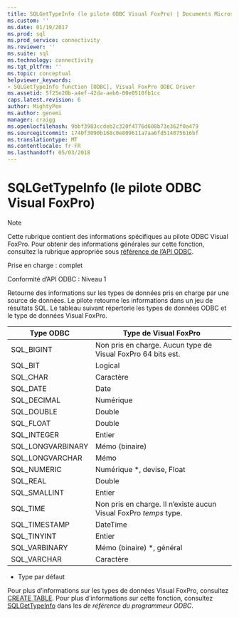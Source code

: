 ```yaml
---
title: SQLGetTypeInfo (le pilote ODBC Visual FoxPro) | Documents Microsoft
ms.custom: ''
ms.date: 01/19/2017
ms.prod: sql
ms.prod_service: connectivity
ms.reviewer: ''
ms.suite: sql
ms.technology: connectivity
ms.tgt_pltfrm: ''
ms.topic: conceptual
helpviewer_keywords:
- SQLGetTypeInfo function [ODBC], Visual FoxPro ODBC Driver
ms.assetid: 5f25e20b-a4ef-42da-aeb6-00e0510fb1cc
caps.latest.revision: 6
author: MightyPen
ms.author: genemi
manager: craigg
ms.openlocfilehash: 9bbf3983ccdeb2c320f4776d608b73e362f0a479
ms.sourcegitcommit: 1740f3090b168c0e809611a7aa6fd514075616bf
ms.translationtype: MT
ms.contentlocale: fr-FR
ms.lasthandoff: 05/03/2018
---
```

# <a name="sqlgettypeinfo-visual-foxpro-odbc-driver"></a>SQLGetTypeInfo (le pilote ODBC Visual FoxPro)
> [!NOTE]  
>  Cette rubrique contient des informations spécifiques au pilote ODBC Visual FoxPro. Pour obtenir des informations générales sur cette fonction, consultez la rubrique appropriée sous [référence de l’API ODBC](../../odbc/reference/syntax/odbc-api-reference.md).  
  
 Prise en charge : complet  
  
 Conformité d’API ODBC : Niveau 1  
  
 Retourne des informations sur les types de données pris en charge par une source de données. Le pilote retourne les informations dans un jeu de résultats SQL. Le tableau suivant répertorie les types de données ODBC et le type de données Visual FoxPro.  
  
|Type ODBC|Type de Visual FoxPro|  
|---------------|------------------------|  
|SQL_BIGINT|Non pris en charge. Aucun type de Visual FoxPro 64 bits est.|  
|SQL_BIT|Logical|  
|SQL_CHAR|Caractère|  
|SQL_DATE|Date|  
|SQL_DECIMAL|Numérique|  
|SQL_DOUBLE|Double|  
|SQL_FLOAT|Double|  
|SQL_INTEGER|Entier|  
|SQL_LONGVARBINARY|Mémo (binaire)|  
|SQL_LONGVARCHAR|Mémo|  
|SQL_NUMERIC|Numérique *, devise, Float|  
|SQL_REAL|Double|  
|SQL_SMALLINT|Entier|  
|SQL_TIME|Non pris en charge. Il n’existe aucun Visual FoxPro *temps* type.|  
|SQL_TIMESTAMP|DateTime|  
|SQL_TINYINT|Entier|  
|SQL_VARBINARY|Mémo (binaire) *, général|  
|SQL_VARCHAR|Caractère|  
  
 * Type par défaut  
  
 Pour plus d’informations sur les types de données Visual FoxPro, consultez [CREATE TABLE](../../odbc/microsoft/create-table-sql-command.md). Pour plus d’informations sur cette fonction, consultez [SQLGetTypeInfo](../../odbc/reference/syntax/sqlgettypeinfo-function.md) dans les *de référence du programmeur ODBC*.
